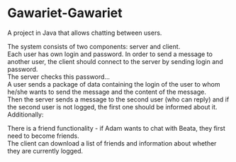 # Gawariet-Gawariet
A project in Java that allows chatting between users.

The system consists of two components: server and client.\
Each user has own login and password. In order to send a message to another user, the client should connect to the server by sending login and password.\
The server checks this password...\
A user sends a package of data containing the login of the user to whom he/she wants to send the message and the content of the message.\
Then the server sends a message to the second user (who can reply) and if the second user is not logged, the first one should be informed about it.\
Additionally:

There is a friend functionality - if Adam wants to chat with Beata, they first need to become friends.\
The client can download a list of friends and information about whether they are currently logged.
